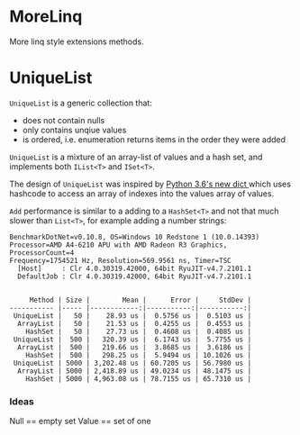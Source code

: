 # MoreLinq
More linq style extensions methods.

# UniqueList<T>

`UniqueList` is a generic collection that:
* does not contain nulls
* only contains unqiue values
* is ordered, i.e. enumeration returns items in the order they were added

`UniqueList` is a mixture of an array-list of values and a hash set, and implements both `IList<T>` and `ISet<T>`.

The design of `UniqueList` was inspired by [Python 3.6's new dict ](https://mail.python.org/pipermail/python-dev/2012-December/123028.html) which uses hashcode to access an array of indexes into the values array of values.

`Add` performance is similar to a adding to a `HashSet<T>` and not that much slower than `List<T>`, for example adding a number strings:
```
BenchmarkDotNet=v0.10.8, OS=Windows 10 Redstone 1 (10.0.14393)
Processor=AMD A4-6210 APU with AMD Radeon R3 Graphics, ProcessorCount=4
Frequency=1754521 Hz, Resolution=569.9561 ns, Timer=TSC
  [Host]     : Clr 4.0.30319.42000, 64bit RyuJIT-v4.7.2101.1
  DefaultJob : Clr 4.0.30319.42000, 64bit RyuJIT-v4.7.2101.1


     Method | Size |        Mean |      Error |     StdDev |
----------- |----- |------------:|-----------:|-----------:|
 UniqueList |   50 |    28.93 us |  0.5756 us |  0.5103 us |
  ArrayList |   50 |    21.53 us |  0.4255 us |  0.4553 us |
    HashSet |   50 |    27.73 us |  0.4608 us |  0.4085 us |
 UniqueList |  500 |   320.39 us |  6.1743 us |  5.7755 us |
  ArrayList |  500 |   219.66 us |  3.8685 us |  3.6186 us |
    HashSet |  500 |   298.25 us |  5.9494 us | 10.1026 us |
 UniqueList | 5000 | 3,202.48 us | 60.7205 us | 56.7980 us |
  ArrayList | 5000 | 2,418.89 us | 49.0234 us | 48.1475 us |
    HashSet | 5000 | 4,963.08 us | 78.7155 us | 65.7310 us |
```



### Ideas

Null == empty set
Value == set of one
